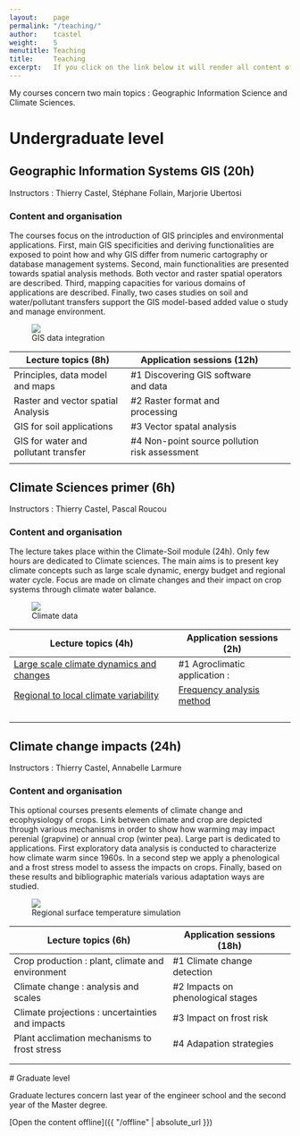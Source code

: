 ```yaml
---
layout:    page
permalink: "/teaching/"
author:    tcastel
weight:    5
menutitle: Teaching
title:     Teaching
excerpt:   If you click on the link below it will render all content of the blog in one site. This can take some time!
---
```


My courses concern two main topics : Geographic Information Science and Climate Sciences.

# Undergraduate level
## Geographic Information Systems GIS (20h)
Instructors : Thierry Castel, Stéphane Follain, Marjorie Ubertosi

### Content and organisation
The courses focus on the introduction of GIS principles and environmental applications. First, main GIS specificities and deriving functionalities are exposed to point how and why GIS differ from numeric cartography or database management systems. Second, main functionalities are presented towards spatial analysis methods. Both vector and raster spatial operators are described. Third, mapping capacities for various domains of applications are described. Finally, two cases studies on soil and water/pollutant transfers support the GIS model-based added value o study and manage environment.

<aside>
   <figure class="right">
      <img src="{{ "/media/imgis/BFC.jpg#right" | absolute_url }}" />
      <figcaption>GIS data integration </figcaption>
   </figure>
</aside>



| Lecture topics  (8h)                 | Application sessions (12h)                    |   |   |
|--------------------------------------|-----------------------------------------------|---|---|
| Principles, data model and maps      | #1 Discovering GIS software and data          |   |   |
| Raster and vector spatial Analysis   | #2 Raster format and processing               |   |   |
| GIS for soil applications            | #3 Vector spatal analysis                     |   |   |
| GIS for water and pollutant transfer | #4 Non-point source pollution risk assessment |   |   |
|                                      |                                               |   |   |

<div class="bg-scroll" style="background-image: url('{{ "/media/imgergueil/imgEmma2.jpg" | absolute_url }}')"></div>

## Climate Sciences primer (6h)
Instructors : Thierry Castel, Pascal Roucou

### Content and organisation
The lecture takes place within the Climate-Soil module (24h). Only few hours are dedicated to Climate sciences. The main aims is to present key climate concepts such as large scale dynamic, energy budget and regional water cycle. Focus are made on climate changes and their impact on crop systems through climate water balance.


<aside>
   <figure class="right">
   <img src="{{ "/media/imgis/climaterecords.jpg#right" | absolute_url }}" />
      <figcaption>Climate data </figcaption>
   </figure>
</aside>

| Lecture topics  (4h)                     | Application sessions (2h)     |
|------------------------------------------|-------------------------------|
| [Large scale climate dynamics and changes](https://filesender.renater.fr/?s=download&token=8efc912f-d5ef-4953-9a5c-4e6a4c22d970) | #1 Agroclimatic application : |
| [Regional to local climate variability](https://filesender.renater.fr/?s=download&token=ebfdca8d-e754-44e2-aa6a-606a8ea5ea76)    | [Frequency analysis method](https://filesender.renater.fr/?s=download&token=e56b7a12-6eac-4457-9ca4-aae92ce98537)     |
|                                          |                               |
|                                          |                               |
|                                          |                               |
|                                          |                               |


<div class="bg-scroll" style="background-image: url('{{ "/media/imgergueil/imgEmma6.jpg" | absolute_url }}')"></div>

## Climate change impacts (24h)
Instructors : Thierry Castel, Annabelle Larmure

### Content and organisation
This optional courses presents elements of climate change and ecophysiology of crops. Link between climate and crop are depicted through various mechanisms in order to show how warming may impact perenial (grapvine) or annual crop (winter pea). Large part is dedicated to applications. First exploratory data analysis is conducted to characterize how climate warm since 1960s. In a second step we apply a phenological and a frost stress model to assess the impacts on crops. Finally, based on these results and bibliographic materials various adaptation ways are studied.

<aside>
   <figure class="right">
   <img src="{{ "/media/imgis/figWRFDom.jpg#right" | absolute_url }}" />
      <figcaption>Regional surface temperature simulation </figcaption>
   </figure>
</aside>


| Lecture topics  (6h)                             | Application sessions (18h)        |
|--------------------------------------------------|-----------------------------------|
| Crop production : plant, climate and environment | #1 Climate change detection       |
| Climate change : analysis and scales             | #2 Impacts on phenological stages |
| Climate projections : uncertainties and impacts  | #3 Impact on frost risk           |
| Plant acclimation mechanisms to frost stress     | #4 Adapation strategies           |
|                                                  |                                   |
|                                                  |                                   |

<div class="bg-scroll" style="background-image: url('{{ "/media/imgergueil/imgEmma9.jpg" | absolute_url }}')"></div>
# Graduate level

Graduate lectures concern last year of the engineer school and the second year of the Master degree.

[Open the content offline]({{ "/offline" | absolute_url }})
